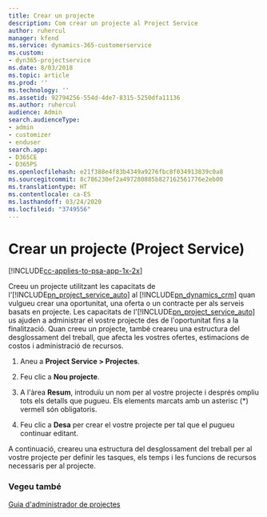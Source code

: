 ```yaml
---
title: Crear un projecte
description: Com crear un projecte al Project Service
author: ruhercul
manager: kfend
ms.service: dynamics-365-customerservice
ms.custom:
- dyn365-projectservice
ms.date: 8/03/2018
ms.topic: article
ms.prod: ''
ms.technology: ''
ms.assetid: 92794256-554d-4de7-8315-5250dfa11136
ms.author: ruhercul
audience: Admin
search.audienceType:
- admin
- customizer
- enduser
search.app:
- D365CE
- D365PS
ms.openlocfilehash: e21f388e4f83b4349a9276fbc8f034913839c0a8
ms.sourcegitcommit: 8c786230ef2a497280885b827162561776e2eb00
ms.translationtype: HT
ms.contentlocale: ca-ES
ms.lasthandoff: 03/24/2020
ms.locfileid: "3749556"
---
```

# <a name="create-a-project-project-service"></a>Crear un projecte (Project Service)

[!INCLUDE[cc-applies-to-psa-app-1x-2x](../includes/cc-applies-to-psa-app-1x-2x.md)]

Creeu un projecte utilitzant les capacitats de l'[!INCLUDE[pn_project_service_auto](../includes/pn-project-service-auto.md)] al [!INCLUDE[pn_dynamics_crm](../includes/pn-dynamics-crm.md)] quan vulgueu crear una oportunitat, una oferta o un contracte per als serveis basats en projecte. Les capacitats de l'[!INCLUDE[pn_project_service_auto](../includes/pn-project-service-auto.md)] us ajuden a administrar el vostre projecte des de l'oportunitat fins a la finalització. Quan creeu un projecte, també creareu una estructura del desglossament del treball, que afecta les vostres ofertes, estimacions de costos i administració de recursos.  
  
1.  Aneu a **Project Service > Projectes**.  
  
2.  Feu clic a **Nou projecte**.  
  
3.  A l'àrea **Resum**, introduïu un nom per al vostre projecte i després ompliu tots els detalls que pugueu. Els elements marcats amb un asterisc (*) vermell són obligatoris.  
  
4.  Feu clic a **Desa** per crear el vostre projecte per tal que el pugueu continuar editant.  
  
A continuació, creareu una estructura del desglossament del treball per al vostre projecte per definir les tasques, els temps i les funcions de recursos necessaris per al projecte.  
  
### <a name="see-also"></a>Vegeu també  
 [Guia d'administrador de projectes](../project-service/project-manager-guide.md)
